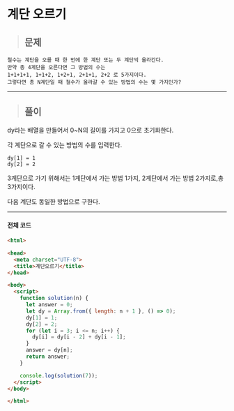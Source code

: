 # 계단 오르기

> ## 문제

```
철수는 계단을 오를 때 한 번에 한 계단 또는 두 계단씩 올라간다. 
만약 총 4계단을 오른다면 그 방법의 수는
1+1+1+1, 1+1+2, 1+2+1, 2+1+1, 2+2 로 5가지이다.
그렇다면 총 N계단일 때 철수가 올라갈 수 있는 방법의 수는 몇 가지인가?
```
***

> ## 풀이

dy라는 배열을 만들어서 0~N의 길이를 가지고 0으로 초기화한다.

각 계단으로 갈 수 있는 방법의 수를 입력한다.
```
dy[1] = 1
dy[2] = 2
```
3계단으로 가기 위해서는 1계단에서 가는 방법 1가지, 2계단에서 가는 방법 2가지로,총 3가지이다.

다음 계단도 동일한 방법으로 구한다.

***

#### 전체 코드
```html
<html>

<head>
  <meta charset="UTF-8">
  <title>계단오르기</title>
</head>

<body>
  <script>
    function solution(n) {
      let answer = 0;
      let dy = Array.from({ length: n + 1 }, () => 0);
      dy[1] = 1;
      dy[2] = 2;
      for (let i = 3; i <= n; i++) {
        dy[i] = dy[i - 2] + dy[i - 1];
      }
      answer = dy[n];
      return answer;
    }

    console.log(solution(7));
  </script>
</body>

</html>
```